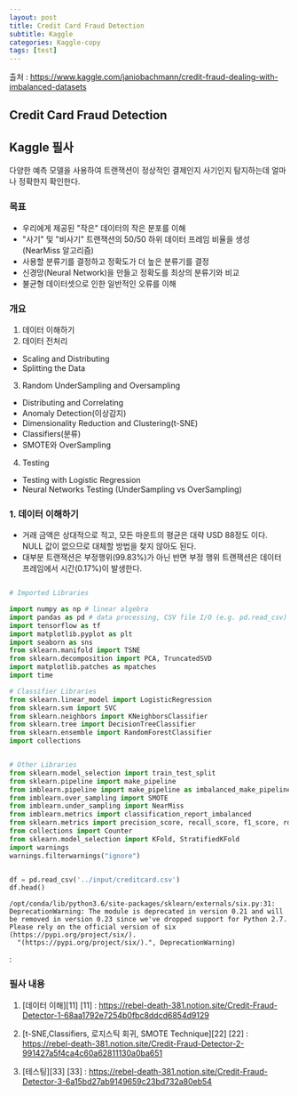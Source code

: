 ```yaml
---
layout: post
title: Credit Card Fraud Detection
subtitle: Kaggle
categories: Kaggle-copy
tags: [test]
---
```


출처 : https://www.kaggle.com/janiobachmann/credit-fraud-dealing-with-imbalanced-datasets



Credit Card Fraud Detection
------------
## Kaggle 필사

다양한 예측 모델을 사용하여 트랜잭션이 정상적인 결제인지 사기인지 탐지하는데 얼마나 정확한지 확인한다. 

### 목표
* 우리에게 제공된 "작은" 데이터의 작은 분포를 이해
* "사기" 및 "비사기" 트랜잭션의 50/50 하위 데이터 프레임 비율을 생성 (NearMiss 알고리즘)
* 사용할 분류기를 결정하고 정확도가 더 높은 분류기를 결정
* 신경망(Neural Network)을 만들고 정확도를 최상의 분류기와 비교
* 불균형 데이터셋으로 인한 일반적인 오류를 이해

### 개요
1. 데이터 이해하기
2. 데이터 전처리
 * Scaling and Distributing
 * Splitting the Data
3. Random UnderSampling and Oversampling
 * Distributing and Correlating
 * Anomaly Detection(이상감지)
 * Dimensionality Reduction and Clustering(t-SNE)
 * Classifiers(분류)
 * SMOTE와 OverSampling
4. Testing
 * Testing with Logistic Regression
 * Neural Networks Testing (UnderSampling vs OverSampling)


### 1. 데이터 이해하기
* 거래 금액은 상대적으로 적고, 모든 마운트의 평균은 대략 USD 88정도 이다. NULL 값이 없으므로 대체할 방법을 찾지 않아도 된다.
* 대부분 트랜잭션은 부정행위(99.83%)가 아닌 반면 부정 행위 트랜잭션은 데이터 프레임에서 시간(0.17%)이 발생한다.


```python

# Imported Libraries

import numpy as np # linear algebra
import pandas as pd # data processing, CSV file I/O (e.g. pd.read_csv)
import tensorflow as tf
import matplotlib.pyplot as plt
import seaborn as sns
from sklearn.manifold import TSNE
from sklearn.decomposition import PCA, TruncatedSVD
import matplotlib.patches as mpatches
import time

# Classifier Libraries
from sklearn.linear_model import LogisticRegression
from sklearn.svm import SVC
from sklearn.neighbors import KNeighborsClassifier
from sklearn.tree import DecisionTreeClassifier
from sklearn.ensemble import RandomForestClassifier
import collections


# Other Libraries
from sklearn.model_selection import train_test_split
from sklearn.pipeline import make_pipeline
from imblearn.pipeline import make_pipeline as imbalanced_make_pipeline
from imblearn.over_sampling import SMOTE
from imblearn.under_sampling import NearMiss
from imblearn.metrics import classification_report_imbalanced
from sklearn.metrics import precision_score, recall_score, f1_score, roc_auc_score, accuracy_score, classification_report
from collections import Counter
from sklearn.model_selection import KFold, StratifiedKFold
import warnings
warnings.filterwarnings("ignore")


df = pd.read_csv('../input/creditcard.csv')
df.head()
```

    /opt/conda/lib/python3.6/site-packages/sklearn/externals/six.py:31: DeprecationWarning: The module is deprecated in version 0.21 and will be removed in version 0.23 since we've dropped support for Python 2.7. Please rely on the official version of six (https://pypi.org/project/six/).
      "(https://pypi.org/project/six/).", DeprecationWarning)




:
### 필사 내용
1. [데이터 이해][11]
[11] : https://rebel-death-381.notion.site/Credit-Fraud-Detector-1-68aa1792e7254b0fbc8ddcd6854d9129

2. [t-SNE,Classifiers, 로지스틱 회귀, SMOTE Technique][22]
[22] : https://rebel-death-381.notion.site/Credit-Fraud-Detector-2-991427a5f4ca4c60a62811130a0ba651

3. [테스팅][33]
[33] : https://rebel-death-381.notion.site/Credit-Fraud-Detector-3-6a15bd27ab9149659c23bd732a80eb54

